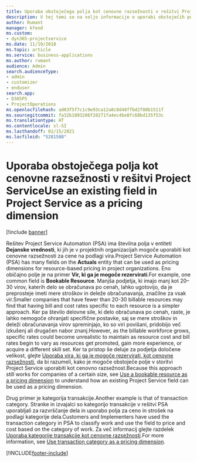 ```yaml
---
title: Uporaba obstoječega polja kot cenovne razsežnosti v rešitvi Project Service
description: V tej temi so na voljo informacije o uporabi obstoječih polj rešitve Project Service kot cenovnih razsežnosti.
author: Rumant
manager: kfend
ms.custom:
- dyn365-projectservice
ms.date: 11/19/2018
ms.topic: article
ms.service: business-applications
ms.author: rumant
audience: Admin
search.audienceType:
- admin
- customizer
- enduser
search.app:
- D365PS
- ProjectOperations
ms.openlocfilehash: ad03f5f7c1c9e93ca12a8c8d48ffbd2f80b1511f
ms.sourcegitcommit: fa32b1893286f20271fa4ec4be8fc68bd135f53c
ms.translationtype: HT
ms.contentlocale: sl-SI
ms.lasthandoff: 02/15/2021
ms.locfileid: "5281588"
---
```

# <a name="use-an-existing-field-in-project-service-as-a-pricing-dimension"></a><span data-ttu-id="e8dea-103">Uporaba obstoječega polja kot cenovne razsežnosti v rešitvi Project Service</span><span class="sxs-lookup"><span data-stu-id="e8dea-103">Use an existing field in Project Service as a pricing dimension</span></span>

[!include [banner](../includes/psa-now-project-operations.md)]

<span data-ttu-id="e8dea-104">Rešitev Project Service Automation (PSA) ima številna polja v entiteti **Dejanske vrednosti**, ki jih je v projektnih organizacijah mogoče uporabiti kot cenovne razsežnosti za cene na podlagi vira.</span><span class="sxs-lookup"><span data-stu-id="e8dea-104">Project Service Automation (PSA) has many fields on the **Actuals** entity that can be used as pricing dimensions for resource-based pricing in project organizations.</span></span> <span data-ttu-id="e8dea-105">Eno običajno polje je na primer **Vir, ki ga je mogoče rezervirati**.</span><span class="sxs-lookup"><span data-stu-id="e8dea-105">For example, one common field is **Bookable Resource**.</span></span> <span data-ttu-id="e8dea-106">Manjša podjetja, ki imajo manj kot 20–30 virov, katerih delo se obračunava po cenah, lahko ugotovijo, da je preprosteje imeti mere stroškov in deleže obračunavanja, značilne za vsak vir.</span><span class="sxs-lookup"><span data-stu-id="e8dea-106">Smaller companies that have fewer than 20-30 billable resources may find that having bill and cost rates specific to each resource is a simpler approach.</span></span> <span data-ttu-id="e8dea-107">Ker pa število delovne sile, ki delo obračunava po cenah, raste, je lahko nemogoče ohranjati specifične postavke, saj se mere stroškov in deleži obračunavanja virov spreminjajo, ko so viri povišani, pridobijo več izkušenj ali drugačen nabor znanj.</span><span class="sxs-lookup"><span data-stu-id="e8dea-107">However, as the billable workforce grows, specific rates could become unrealistic to maintain as resource cost and bill rates begin to vary as resources get promoted, gain more experience, or acquire a different skill set.</span></span> <span data-ttu-id="e8dea-108">Ker ta pristop še deluje za podjetja določene velikost, glejte [Uporaba vira, ki ga je mogoče rezervirati, kot cenovne razsežnosti](bookable-resource-pricing-dimension.md), da bi razumeli, kako je mogoče obstoječe polje v storitvi Project Service uporabiti kot cenovno razsežnost.</span><span class="sxs-lookup"><span data-stu-id="e8dea-108">Because this approach still works for companies of a certain size, see [Use a bookable resource as a pricing dimension](bookable-resource-pricing-dimension.md) to understand how an existing Project Service field can be used as a pricing dimension.</span></span>

<span data-ttu-id="e8dea-109">Drug primer je kategorija transakcije.</span><span class="sxs-lookup"><span data-stu-id="e8dea-109">Another example is that of transaction category.</span></span> <span data-ttu-id="e8dea-110">Stranke in izvajalci so kategorijo transakcije v rešitvi PSA uporabljali za razvrščanje dela in uporabo polja za ceno in strošek na podlagi kategorije dela.</span><span class="sxs-lookup"><span data-stu-id="e8dea-110">Customers and Implementers have used the transaction category in PSA to classify work and use the field to price and cost based on the category of work.</span></span> <span data-ttu-id="e8dea-111">Za več informacij glejte razdelek [Uporaba kategorije transakcije kot cenovne razsežnosti](transaction-category-pricing-dimension.md).</span><span class="sxs-lookup"><span data-stu-id="e8dea-111">For more information, see [Use transaction category as a pricing dimension](transaction-category-pricing-dimension.md).</span></span>


[!INCLUDE[footer-include](../includes/footer-banner.md)]